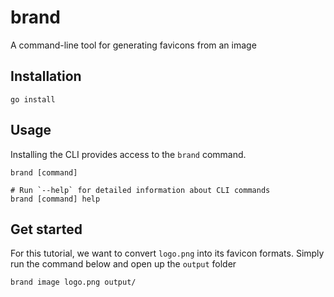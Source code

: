 # brand
A command-line tool for generating favicons from an image

## Installation

```
go install
```

## Usage

Installing the CLI provides access to the `brand` command.

```sh-session
brand [command]

# Run `--help` for detailed information about CLI commands
brand [command] help
```

## Get started

For this tutorial, we want to convert `logo.png` into its favicon formats.
Simply run the command below and open up the `output` folder

```sh-session
brand image logo.png output/
```
